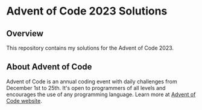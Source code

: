 # Advent of Code 2023 Solutions

## Overview
This repository contains my solutions for the Advent of Code 2023.

## About Advent of Code
Advent of Code is an annual coding event with daily challenges from December 1st to 25th. It's open to programmers of all levels and encourages the use of any programming language. Learn more at [Advent of Code website](https://adventofcode.com/).
